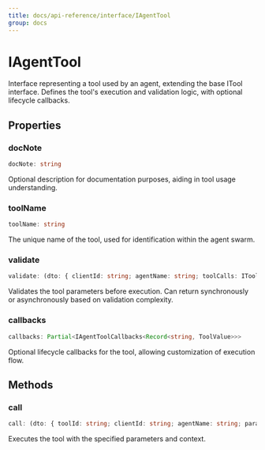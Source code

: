 ```yaml
---
title: docs/api-reference/interface/IAgentTool
group: docs
---
```


# IAgentTool

Interface representing a tool used by an agent, extending the base ITool interface.
Defines the tool's execution and validation logic, with optional lifecycle callbacks.

## Properties

### docNote

```ts
docNote: string
```

Optional description for documentation purposes, aiding in tool usage understanding.

### toolName

```ts
toolName: string
```

The unique name of the tool, used for identification within the agent swarm.

### validate

```ts
validate: (dto: { clientId: string; agentName: string; toolCalls: IToolCall[]; params: T; }) => boolean | Promise<boolean>
```

Validates the tool parameters before execution.
Can return synchronously or asynchronously based on validation complexity.

### callbacks

```ts
callbacks: Partial<IAgentToolCallbacks<Record<string, ToolValue>>>
```

Optional lifecycle callbacks for the tool, allowing customization of execution flow.

## Methods

### call

```ts
call: (dto: { toolId: string; clientId: string; agentName: string; params: T; toolCalls: IToolCall[]; isLast: boolean; }) => Promise<void>
```

Executes the tool with the specified parameters and context.
